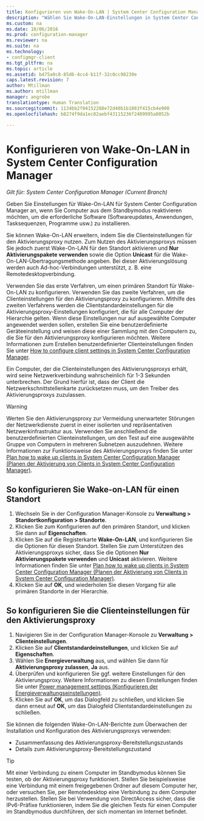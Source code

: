 ```yaml
---
title: Konfigurieren von Wake-On-LAN | System Center Configuration Manager
description: "Wählen Sie Wake-On-LAN-Einstellungen in System Center Configuration Manager aus."
ms.custom: na
ms.date: 10/06/2016
ms.prod: configuration-manager
ms.reviewer: na
ms.suite: na
ms.technology:
- configmgr-client
ms.tgt_pltfrm: na
ms.topic: article
ms.assetid: b475a0c8-85d6-4cc4-b11f-32c0cc98239e
caps.latest.revision: 7
author: Mtillman
ms.author: mtillman
manager: angrobe
translationtype: Human Translation
ms.sourcegitcommit: 1134bb2f04152288e72d40b1b1083f415cb4e900
ms.openlocfilehash: b8274f9da1ec82aebf43115236f2409995a0052b

---
```

# <a name="how-to-configure-wake-on-lan-in-system-center-configuration-manager"></a>Konfigurieren von Wake-On-LAN in System Center Configuration Manager

*Gilt für: System Center Configuration Manager (Current Branch)*

Geben Sie Einstellungen für Wake-On-LAN für System Center Configuration Manager an, wenn Sie Computer aus dem Standbymodus reaktivieren möchten, um die erforderliche Software (Softwareupdates, Anwendungen, Tasksequenzen, Programme usw.) zu installieren.

Sie können Wake-On-LAN erweitern, indem Sie die Clienteinstellungen für den Aktivierungsproxy nutzen. Zum Nutzen des Aktivierungsproxys müssen Sie jedoch zuerst Wake-On-LAN für den Standort aktivieren und **Nur Aktivierungspakete verwenden** sowie die Option **Unicast** für die Wake-On-LAN-Übertragungsmethode angeben. Bei dieser Aktivierungslösung werden auch Ad-hoc-Verbindungen unterstützt, z. B. eine Remotedesktopverbindung.

Verwenden Sie das erste Verfahren, um einen primären Standort für Wake-On-LAN zu konfigurieren. Verwenden Sie das zweite Verfahren, um die Clienteinstellungen für den Aktivierungsproxy zu konfigurieren. Mithilfe des zweiten Verfahrens werden die Clientstandardeinstellungen für die Aktivierungsproxy-Einstellungen konfiguriert, die für alle Computer der Hierarchie gelten. Wenn diese Einstellungen nur auf ausgewählte Computer angewendet werden sollen, erstellen Sie eine benutzerdefinierte Geräteeinstellung und weisen diese einer Sammlung mit den Computern zu, die Sie für den Aktivierungsproxy konfigurieren möchten. Weitere Informationen zum Erstellen benutzerdefinierter Clienteinstellungen finden Sie unter [How to configure client settings in System Center Configuration Manager](../../../core/clients/deploy/configure-client-settings.md).

Ein Computer, der die Clienteinstellungen des Aktivierungsproxys erhält, wird seine Netzwerkverbindung wahrscheinlich für 1-3 Sekunden unterbrechen. Der Grund hierfür ist, dass der Client die Netzwerkschnittstellenkarte zurücksetzen muss, um den Treiber des Aktivierungsproxys zuzulassen.

> [!WARNING]
> Werten Sie den Aktivierungsproxy zur Vermeidung unerwarteter Störungen der Netzwerkdienste zuerst in einer isolierten und repräsentativen Netzwerkinfrastruktur aus. Verwenden Sie anschließend die benutzerdefinierten Clienteinstellungen, um den Test auf eine ausgewählte Gruppe von Computern in mehreren Subnetzen auszudehnen. Weitere Informationen zur Funktionsweise des Aktivierungsproxys finden Sie unter [Plan how to wake up clients in System Center Configuration Manager (Planen der Aktivierung von Clients in System Center Configuration Manager)](../../../core/clients/deploy/plan/plan-wake-up-clients.md).

## <a name="to-configure-wake-on-lan-for-a-site"></a>So konfigurieren Sie Wake-on-LAN für einen Standort

1. Wechseln Sie in der Configuration Manager-Konsole zu **Verwaltung > Standortkonfiguration > Standorte**.
2. Klicken Sie zum Konfigurieren auf den primären Standort, und klicken Sie dann auf **Eigenschaften**.
3. Klicken Sie auf die Registerkarte **Wake-On-LAN**, und konfigurieren Sie die Optionen für diesen Standort. Stellen Sie zum Unterstützen des Aktivierungsproxys sicher, dass Sie die Optionen **Nur Aktivierungspakete verwenden** und **Unicast** aktivieren. Weitere Informationen finden Sie unter [Plan how to wake up clients in System Center Configuration Manager (Planen der Aktivierung von Clients in System Center Configuration Manager)](../../../core/clients/deploy/plan/plan-wake-up-clients.md).
4. Klicken Sie auf **OK**, und wiederholen Sie diesen Vorgang für alle primären Standorte in der Hierarchie.

## <a name="to-configure-wake-up-proxy-client-settings"></a>So konfigurieren Sie die Clienteinstellungen für den Aktivierungsproxy

1. Navigieren Sie in der Configuration Manager-Konsole zu **Verwaltung > Clienteinstellungen**.
2. Klicken Sie auf **Clientstandardeinstellungen**, und klicken Sie auf **Eigenschaften**.
3. Wählen Sie **Energieverwaltung** aus, und wählen Sie dann für **Aktivierungsproxy zulassen**, **Ja** aus.
4. Überprüfen und konfigurieren Sie ggf. weitere Einstellungen für den Aktivierungsproxy. Weitere Informationen zu diesen Einstellungen finden Sie unter [Power management settings (Konfigurieren der Energieverwaltungseinstellungen)](../../../core/clients/deploy/about-client-settings.md#BKMK_PowMgmtDeviceSettings).
5. Klicken Sie auf **OK**, um das Dialogfeld zu schließen, und klicken Sie dann erneut auf **OK**, um das Dialogfeld Clientstandardeinstellungen zu schließen.

Sie können die folgenden Wake-On-LAN-Berichte zum Überwachen der Installation und Konfiguration des Aktivierungsproxys verwenden:

- Zusammenfassung des Aktivierungsproxy-Bereitstellungszustands
- Details zum Aktivierungsproxy-Bereitstellungszustand

> [!TIP]
> Mit einer Verbindung zu einem Computer im Standbymodus können Sie testen, ob der Aktivierungsproxy funktioniert. Stellen Sie beispielsweise eine Verbindung mit einem freigegebenen Ordner auf diesem Computer her, oder versuchen Sie, per Remotedesktop eine Verbindung zu dem Computer herzustellen. Stellen Sie bei Verwendung von DirectAccess sicher, dass die IPv6-Präfixe funktionieren, indem Sie die gleichen Tests für einen Computer im Standbymodus durchführen, der sich momentan im Internet befindet.



<!--HONumber=Nov16_HO1-->


